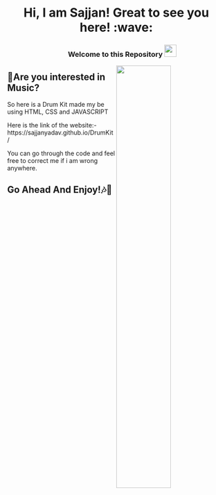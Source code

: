 <h1 align="center"> Hi, I am Sajjan! Great to see you here! :wave: </h1>

<h3 align="center">
  &nbsp;&nbsp;&nbsp;&nbsp;&nbsp;&nbsp;&nbsp;Welcome to this Repository
  <img src="https://media.giphy.com/media/hvRJCLFzcasrR4ia7z/giphy.gif" width="28">
</h3>

<div>
<img width="50%"  align="right" src="https://m.media-amazon.com/images/I/811TDVbXQ4L._SL1500_.jpg">
</div>

<h2>🎵Are you interested in Music?</h2>
<p>So here is a Drum Kit made my be using HTML, CSS and JAVASCRIPT</p>

<p>Here is the link of the website:- https://sajjanyadav.github.io/DrumKit/</p>

<p>You can go through the code and feel free to correct me if i am wrong anywhere.</p>

<h2>Go Ahead And Enjoy!🎶🎹</h2>
